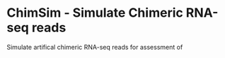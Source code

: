 # ChimSim - Simulate Chimeric RNA-seq reads
Simulate artifical chimeric RNA-seq reads for assessment of